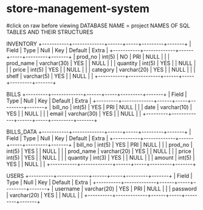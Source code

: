 # store-management-system
#click on raw before viewing 
DATABASE NAME = project
NAMES OF SQL TABLES AND THEIR STRUCTURES 

INVENTORY
+-----------+-------------+------+-----+---------+-------+
| Field     | Type        | Null | Key | Default | Extra |
+-----------+-------------+------+-----+---------+-------+
| prod_no   | int(5)      | NO   | PRI | NULL    |       |
| prod_name | varchar(30) | YES  |     | NULL    |       |
| quantity  | int(5)      | YES  |     | NULL    |       |
| price     | int(5)      | YES  |     | NULL    |       |
| category  | varchar(20) | YES  |     | NULL    |       |
| shelf     | varchar(5)  | YES  |     | NULL    |       |
+-----------+-------------+------+-----+---------+-------+

BILLS
+---------+-------------+------+-----+---------+-------+
| Field   | Type        | Null | Key | Default | Extra |
+---------+-------------+------+-----+---------+-------+
| bill_no | int(5)      | YES  | PRI | NULL    |       |
| date    | varchar(10) | YES  |     | NULL    |       |
| email   | varchar(30) | YES  |     | NULL    |       |
+---------+-------------+------+-----+---------+-------+

BILLS_DATA
+-----------+-------------+------+-----+---------+-------+
| Field     | Type        | Null | Key | Default | Extra |
+-----------+-------------+------+-----+---------+-------+
| bill_no   | int(5)      | YES  | PRI | NULL    |       |
| prod_no   | int(5)      | YES  |     | NULL    |       |
| prod_name | varchar(20) | YES  |     | NULL    |       |
| price     | int(5)      | YES  |     | NULL    |       |
| quantity  | int(3)      | YES  |     | NULL    |       |
| amount    | int(5)      | YES  |     | NULL    |       |
+-----------+-------------+------+-----+---------+-------+

USERS 
+----------+-------------+------+-----+---------+-------+
| Field    | Type        | Null | Key | Default | Extra |
+----------+-------------+------+-----+---------+-------+
| username | varchar(20) | YES  | PRI | NULL    |       |
| password | varchar(20) | YES  |     | NULL    |       |
+----------+-------------+------+-----+---------+-------+
